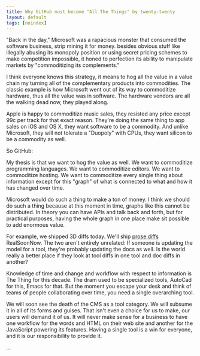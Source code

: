 ```yaml
---
title: Why GitHub must become "All The Things" by twenty-twenty
layout: default
tags: [noindex]
---
```


"Back in the day," Microsoft was a rapacious monster that consumed the software business, strip mining it for money. besides obvious stuff like illegally abusing its monopoly position or using secret pricing schemes to make competition impossible, it honed to perfection its ability to manipulate markets by "commoditizing its complements."

I think everyone knows this strategy, it means to hog all the value in a value chain my turning all of the complementary products into commodities. The classic example is how Microsoft went out of its way to commoditize hardware, thus all the value was in software. The hardware vendors are all the walking dead now, they played along.

Apple is happy to commoditize music sales, they resisted any price except 99c per track for that exact reason. They're doing the same thing to app sales on iOS and OS X, they want software to be a commodity. And unlike Microsoft, they will not tolerate a "Duopoly" with CPUs, they want silicon to be a commodity as well.

So GitHub:

My thesis is that we want to hog the value as well. We want to commoditize programming languages. We want to commoditize editors. We want to commoditize hosting. We want to commoditize every single thing about information except for this "graph" of what is connected to what and how it has changed over time.

Microsoft would do such a thing to make a ton of money. I think we should do such a thing because at this moment in time, graphs like this cannot be distributed. In theory you can have APIs and talk back and forth, but for practical purposes, having the whole graph in one place make sit possible to add enormous value.

For example, we shipped 3D diffs today. We'll ship [prose diffs](https://github.com/github/prose_diff/) RealSoonNow. The two aren't entirely unrelated: If someone is updating the model for a tool, they're probably updating the docs as well. Is the world really a better place if they look at tool diffs in one tool and doc diffs in another?

Knowledge of time and change and workflow with respect to information is The Thing for this decade. The dram used to be specialized tools, AutoCad for this, Emacs for that. But the moment you escape your desk and think of teams of people collaborating over time, you need a single overarching tool.

We will soon see the death of the CMS as a tool category. We will subsume it in all of its forms and guises. That isn't even a choice for us to make, our users will demand it of us. It will never make sense for a business to have one workflow for the words and HTML on their web site and another for the JavaScript powering its features. Having a single tool is a win for everyone, and it is our responsibility to provide it.

...